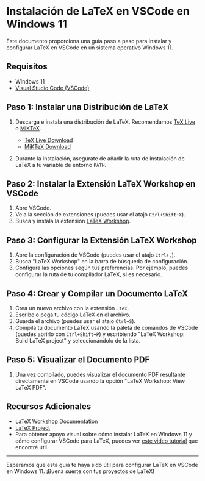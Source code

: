 # Instalación de LaTeX en VSCode en Windows 11

Este documento proporciona una guía paso a paso para instalar y configurar LaTeX en VSCode en un sistema operativo Windows 11.

## Requisitos

- Windows 11
- [Visual Studio Code (VSCode)](https://code.visualstudio.com/)

## Paso 1: Instalar una Distribución de LaTeX

1. Descarga e instala una distribución de LaTeX. Recomendamos [TeX Live](https://tug.org/texlive/) o [MiKTeX](https://miktex.org/).

   - [TeX Live Download](https://tug.org/texlive/acquire-netinstall.html)
   - [MiKTeX Download](https://miktex.org/download)

2. Durante la instalación, asegúrate de añadir la ruta de instalación de LaTeX a tu variable de entorno `PATH`.

## Paso 2: Instalar la Extensión LaTeX Workshop en VSCode

1. Abre VSCode.
2. Ve a la sección de extensiones (puedes usar el atajo `Ctrl+Shift+X`).
3. Busca y instala la extensión [LaTeX Workshop](https://marketplace.visualstudio.com/items?itemName=James-Yu.latex-workshop).

## Paso 3: Configurar la Extensión LaTeX Workshop

1. Abre la configuración de VSCode (puedes usar el atajo `Ctrl+,`).
2. Busca "LaTeX Workshop" en la barra de búsqueda de configuración.
3. Configura las opciones según tus preferencias. Por ejemplo, puedes configurar la ruta de tu compilador LaTeX, si es necesario.

## Paso 4: Crear y Compilar un Documento LaTeX

1. Crea un nuevo archivo con la extensión `.tex`.
2. Escribe o pega tu código LaTeX en el archivo.
3. Guarda el archivo (puedes usar el atajo `Ctrl+S`).
4. Compila tu documento LaTeX usando la paleta de comandos de VSCode (puedes abrirlo con `Ctrl+Shift+P`) y escribiendo "LaTeX Workshop: Build LaTeX project" y seleccionándolo de la lista.

## Paso 5: Visualizar el Documento PDF

1. Una vez compilado, puedes visualizar el documento PDF resultante directamente en VSCode usando la opción "LaTeX Workshop: View LaTeX PDF".

## Recursos Adicionales

- [LaTeX Workshop Documentation](https://github.com/James-Yu/LaTeX-Workshop/wiki)
- [LaTeX Project](https://www.latex-project.org/)
- Para obtener apoyo visual sobre cómo instalar LaTeX en Windows 11 y cómo configurar VSCode para LaTeX, puedes ver [este video tutorial](https://youtu.be/jIh_gBND02U?si=GAUstFF4Q3beqpW3) que encontré útil.

---

Esperamos que esta guía te haya sido útil para configurar LaTeX en VSCode en Windows 11. ¡Buena suerte con tus proyectos de LaTeX!
